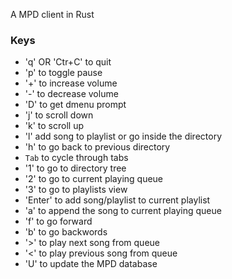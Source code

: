 A MPD client in Rust

### Keys
- 'q' OR 'Ctr+C' to quit
- 'p' to toggle pause
- '+' to increase volume
- '-' to decrease volume
- 'D' to get dmenu prompt
- 'j' to scroll down
- 'k' to scroll up
- 'l' add song to playlist or go inside the directory
- 'h' to go back to previous directory
- `Tab` to cycle through tabs
- '1' to go to directory tree
- '2' to go to current playing queue
- '3' to go to playlists view
- 'Enter' to add song/playlist to current playlist
- 'a' to append the song to current playing queue
- 'f' to go forward
- 'b' to go backwords
- '>' to play next song from queue
- '<' to play previous song from queue
- 'U' to update the MPD database

